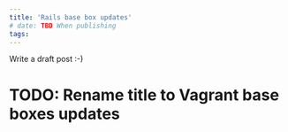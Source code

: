 ```yaml
---
title: 'Rails base box updates'
# date: TBD When publishing
tags:
---
```


Write a draft post :-)

# TODO: Rename title to Vagrant base boxes updates
